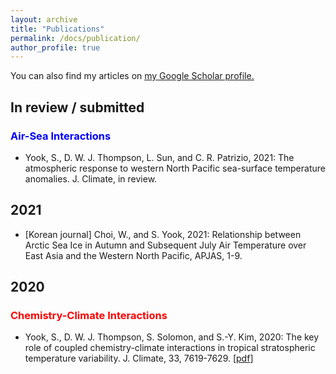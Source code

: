```yaml
---
layout: archive
title: "Publications"
permalink: /docs/publication/
author_profile: true
---
```



You can also find my articles on <u><a href="https://scholar.google.com/citations?user=mvtir2cAAAAJ&hl=en&oi=ao">my Google Scholar profile</a>.</u>

## In review / submitted
### <span style="color:blue">Air-Sea Interactions</span>
* Yook, S., D. W. J. Thompson, L. Sun, and C. R. Patrizio, 2021: The atmospheric response to western North Pacific sea-surface temperature anomalies. J. Climate, in review.

## 2021
* [Korean journal] Choi, W., and S. Yook, 2021: Relationship between Arctic Sea Ice in Autumn and Subsequent July Air Temperature over East Asia and the Western North Pacific, APJAS, 1-9.

## 2020
### <span style="color:red">Chemistry-Climate Interactions</span>
* Yook, S., D. W. J. Thompson, S. Solomon, and S.-Y. Kim, 2020: The key role of coupled chemistry-climate interactions in tropical stratospheric temperature variability. J. Climate, 33, 7619-7629.
\[[pdf](http://shimyook.github.io/files/JCL2020.pdf)\]
